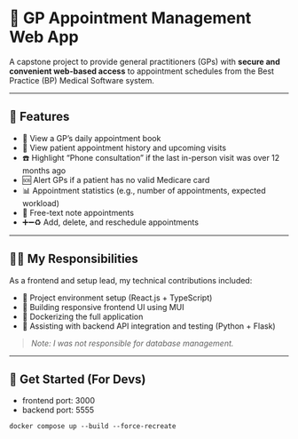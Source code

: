 # 🏥 GP Appointment Management Web App

A capstone project to provide general practitioners (GPs) with **secure and convenient web-based access** to appointment schedules from the Best Practice (BP) Medical Software system.

---

## 🔧 Features

- 📅 View a GP’s daily appointment book
- 👤 View patient appointment history and upcoming visits
- ☎️ Highlight “Phone consultation” if the last in-person visit was over 12 months ago
- 🆘 Alert GPs if a patient has no valid Medicare card
- 📊 Appointment statistics (e.g., number of appointments, expected workload)
- 📝 Free-text note appointments
- ➕➖♻️ Add, delete, and reschedule appointments

---
## 👩‍💻 My Responsibilities

As a frontend and setup lead, my technical contributions included:

- 🚀 Project environment setup (React.js + TypeScript)
- 🎨 Building responsive frontend UI using MUI
- 🐳 Dockerizing the full application
- 🔁 Assisting with backend API integration and testing (Python + Flask)

> *Note: I was not responsible for database management.*

---

## 🚀 Get Started (For Devs)

- frontend port: 3000  
- backend port: 5555

```
docker compose up --build --force-recreate  
```


